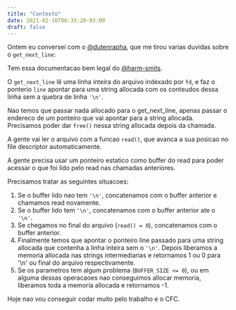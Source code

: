 ```yaml
---
title: "Contexto"
date: 2021-02-16T06:35:20-03:00
draft: false
---
```


Ontem eu conversei com o [@dutenrapha](https://github.com/dutenrapha), que me
tirou varias duvidas sobre o `get_next_line`:

Tem essa documentacao bem legal do [@harm-smits](https://harm-smits.github.io/42docs/projects/get_next_line).

O `get_next_line` lê uma linha inteira do arquivo indexado por `fd`, e faz o ponterio `line` apontar para uma string allocada com os conteudos dessa linha sem a quebra de linha `'\n'`.

Nao temos que passar nada allocado para o get_next_line, apenas passar o endereco de um ponteiro que vai apontar para a string allocada.
Precisamos poder dar `free()` nessa string allocada depois da chamada.

A gente vai ler o arquivo com a funcao `read()`, que avanca a sua posicao no file descriptor automaticamente.

A gente precisa usar um ponteiro estatico como buffer do read para poder acessar o que foi lido pelo read nas chamadas anteriores.

Precisamos tratar as seguintes situacoes:

1. Se o buffer lido nao tem `'\n'`, concatenamos com o buffer anterior e chamamos read novamente.
2. Se o buffer lido tem `'\n'`, concatenamos com o buffer anterior ate o `'\n'`.
3. Se chegamos no final do arquivo (`read() = 0`), concatenamos com o buffer anterior.
4. Finalmente temos que apontar o ponteiro line passado para uma string allocada que contenha a linha inteira sem o `'\n'`. Depois liberamos a memoria allocada nas strings intermediarias e retornamos 1 ou 0 para '\n' ou final do arquivo respectivamente.
5. Se os parametros tem algum problema (`BUFFER_SIZE <= 0`), ou em alguma dessas operacaoes nao conseguimos allocar memoria, liberamos toda a memoria allocada e retornamos -1.

Hoje nao vou conseguir codar muito pelo trabalho e o CFC.
